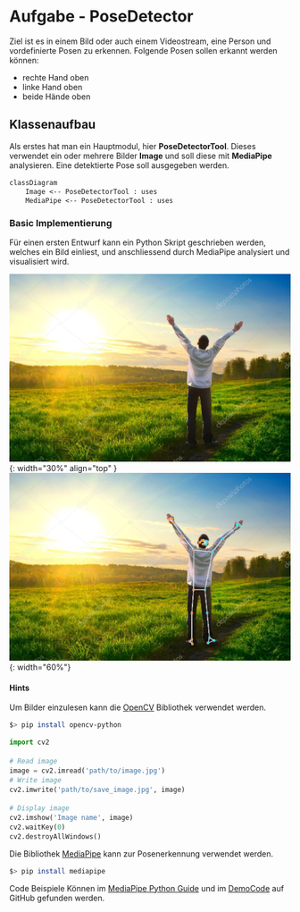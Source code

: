 # Aufgabe - PoseDetector
Ziel ist es in einem Bild oder auch einem Videostream, eine Person und vordefinierte Posen zu erkennen.
Folgende Posen sollen erkannt werden können:
- rechte Hand oben
- linke Hand oben
- beide Hände oben
 

## Klassenaufbau
Als erstes hat man ein Hauptmodul, hier **PoseDetectorTool**.
Dieses verwendet ein oder mehrere Bilder **Image** und soll diese mit **MediaPipe** analysieren.
Eine  detektierte Pose soll ausgegeben werden. 

```mermaid 
classDiagram
    Image <-- PoseDetectorTool : uses
	MediaPipe <-- PoseDetectorTool : uses
```

### Basic Implementierung
Für einen ersten Entwurf kann ein Python Skript geschrieben werden, welches ein Bild einliest,
und anschliessend durch MediaPipe analysiert und visualisiert wird.

![pose](Doku/pose.jpg){: width="30%" align="top" } ![pose](Doku/annotated_pose.png){: width="60%"}

#### Hints
Um Bilder einzulesen kann die [OpenCV](https://opencv.org/) Bibliothek verwendet werden.


```bash
$> pip install opencv-python
```

```python
import cv2

# Read image
image = cv2.imread('path/to/image.jpg')
# Write image
cv2.imwrite('path/to/save_image.jpg', image)

# Display image
cv2.imshow('Image name', image)
cv2.waitKey(0)
cv2.destroyAllWindows()
```

Die Bibliothek [MediaPipe](https://ai.google.dev/edge/mediapipe/solutions/vision/pose_landmarker) kann zur Posenerkennung verwendet werden.

```bash
$> pip install mediapipe
```

Code Beispiele Können im [MediaPipe Python Guide](https://ai.google.dev/edge/mediapipe/solutions/vision/pose_landmarker/python) und im [DemoCode](https://github.com/google-ai-edge/mediapipe-samples/blob/main/examples/pose_landmarker/python/%5BMediaPipe_Python_Tasks%5D_Pose_Landmarker.ipynb) auf GitHub gefunden werden.


